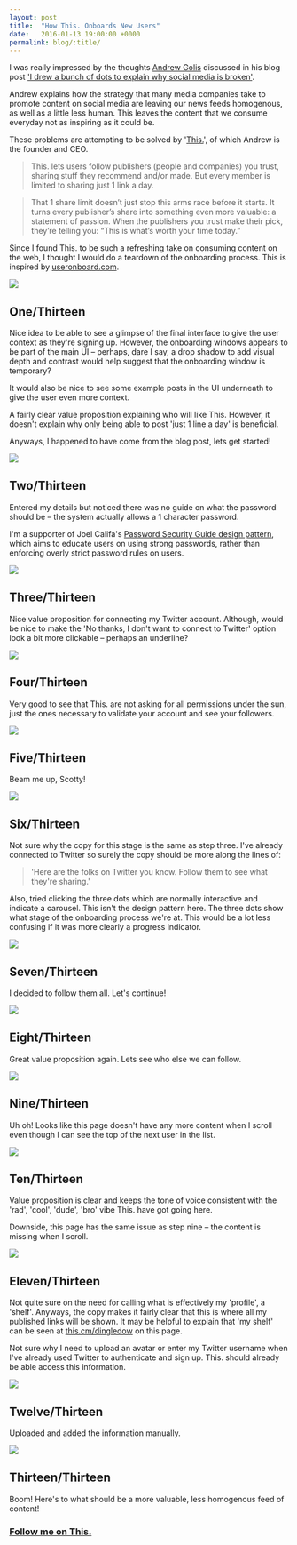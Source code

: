 ```yaml
---
layout: post
title:  "How This. Onboards New Users"
date:   2016-01-13 19:00:00 +0000
permalink: blog/:title/
---
```


I was really impressed by the thoughts [Andrew Golis](https://twitter.com/agolis) discussed in his blog post ['I drew a bunch of dots to explain why social media is broken'](https://blog.this.cm/i-drew-a-bunch-of-dots-to-explain-why-social-media-is-broken-97725e2f0cc4#.fmvttzfvt).

Andrew explains how the strategy that many media companies take to promote content on social media are leaving our news feeds homogenous, as well as a little less human. This leaves the content that we consume everyday not as inspiring as it could be.

These problems are attempting to be solved by '[This.](https://this.cm/join)', of which Andrew is the founder and CEO.

> This. lets users follow publishers (people and companies) you trust, sharing stuff they recommend and/or made. But every member is limited to sharing just 1 link a day.

> That 1 share limit doesn’t just stop this arms race before it starts. It turns every publisher’s share into something even more valuable: a statement of passion. When the publishers you trust make their pick, they’re telling you: “This is what’s worth your time today.”

Since I found This. to be such a refreshing take on consuming content on the web, I thought I would do a teardown of the onboarding process. This is inspired by [useronboard.com](http://www.useronboard.com).

<div class="blog__img--lg">
  <img src="http://ingledow-2016.s3.amazonaws.com/blog/img/2016/01/14/this-onboard/1.jpg
">
</div>

## One/Thirteen

Nice idea to be able to see a glimpse of the final interface to give the user context as they're signing up.  However, the onboarding windows appears to be part of the main UI – perhaps, dare I say, a drop shadow to add visual depth and contrast would help suggest that the onboarding window is temporary?

It would also be nice to see some example posts in the UI underneath to give the user even more context.

A fairly clear value proposition explaining who will like This.  However, it doesn't explain why only being able to post 'just 1 line a day' is beneficial.

Anyways, I happened to have come from the blog post, lets get started!

<div class="blog__img--lg">
  <img src="http://ingledow-2016.s3.amazonaws.com/blog/img/2016/01/14/this-onboard/2.jpg
">
</div>

## Two/Thirteen

Entered my details but noticed there was no guide on what the password should be – the system actually allows a 1 character password.

I'm a supporter of Joel Califa's [Password Security Guide design pattern](http://joelcalifa.com/blog/patronizing-passwords/), which aims to educate users on using strong passwords, rather than enforcing overly strict password rules on users.

<div class="blog__img--lg">
  <img src="http://ingledow-2016.s3.amazonaws.com/blog/img/2016/01/14/this-onboard/3.jpg
">
</div>

## Three/Thirteen

Nice value proposition for connecting my Twitter account. Although, would be nice to make the 'No thanks, I don't want to connect to Twitter' option look a bit more clickable – perhaps an underline?

<div class="blog__img--lg">
  <img src="http://ingledow-2016.s3.amazonaws.com/blog/img/2016/01/14/this-onboard/4.jpg
">
</div>

## Four/Thirteen

Very good to see that This. are not asking for all permissions under the sun, just the ones necessary to validate your account and see your followers.

<div class="blog__img--lg">
  <img src="http://ingledow-2016.s3.amazonaws.com/blog/img/2016/01/14/this-onboard/5.jpg
">
</div>

## Five/Thirteen

Beam me up, Scotty!

<div class="blog__img--lg">
  <img src="http://ingledow-2016.s3.amazonaws.com/blog/img/2016/01/14/this-onboard/6.jpg
">
</div>

## Six/Thirteen

Not sure why the copy for this stage is the same as step three. I've already connected to Twitter so surely the copy should be more along the lines of:

>'Here are the folks on Twitter you know. Follow them to see what they're sharing.'

Also, tried clicking the three dots which are normally interactive and indicate a carousel. This isn't the design pattern here. The three dots show what stage of the onboarding process we're at. This would be a lot less confusing if it was more clearly a progress indicator.

<div class="blog__img--lg">
  <img src="http://ingledow-2016.s3.amazonaws.com/blog/img/2016/01/14/this-onboard/7.jpg
">
</div>

## Seven/Thirteen

I decided to follow them all. Let's continue!

<div class="blog__img--lg">
  <img src="http://ingledow-2016.s3.amazonaws.com/blog/img/2016/01/14/this-onboard/8.jpg
">
</div>

## Eight/Thirteen

Great value proposition again. Lets see who else we can follow.

<div class="blog__img--lg">
  <img src="http://ingledow-2016.s3.amazonaws.com/blog/img/2016/01/14/this-onboard/9.jpg
">
</div>

## Nine/Thirteen

Uh oh!  Looks like this page doesn't have any more content when I scroll even though I can see the top of the next user in the list.

<div class="blog__img--lg">
  <img src="http://ingledow-2016.s3.amazonaws.com/blog/img/2016/01/14/this-onboard/10.jpg
">
</div>

## Ten/Thirteen

Value proposition is clear and keeps the tone of voice consistent with the 'rad', 'cool', 'dude', 'bro' vibe This. have got going here.

Downside, this page has the same issue as step nine – the content is missing when I scroll.

<div class="blog__img--lg">
  <img src="http://ingledow-2016.s3.amazonaws.com/blog/img/2016/01/14/this-onboard/11.jpg
">
</div>

## Eleven/Thirteen

Not quite sure on the need for calling what is effectively my 'profile', a 'shelf'. Anyways, the copy makes it fairly clear that this is where all my published links will be shown. It may be helpful to explain that 'my shelf' can be seen at [this.cm/dingledow](https://this.cm/dingledow) on this page.

Not sure why I need to upload an avatar or enter my Twitter username when I've already used Twitter to authenticate and sign up. This. should already be able access this information.

<div class="blog__img--lg">
  <img src="http://ingledow-2016.s3.amazonaws.com/blog/img/2016/01/14/this-onboard/12.jpg
">
</div>

## Twelve/Thirteen

Uploaded and added the information manually.

<div class="blog__img--lg">
  <img src="http://ingledow-2016.s3.amazonaws.com/blog/img/2016/01/14/this-onboard/13.jpg
">
</div>

## Thirteen/Thirteen

Boom! Here's to what should be a more valuable, less homogenous feed of content!

<h3><a href="https://this.cm/dingledow">Follow me on This.</a></h3>

